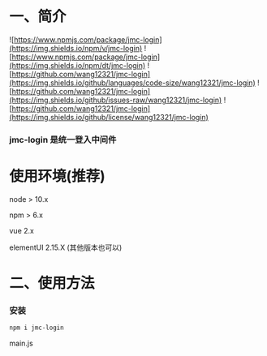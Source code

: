 
# 一、简介
![https://www.npmjs.com/package/jmc-login](https://img.shields.io/npm/v/jmc-login)
![https://www.npmjs.com/package/jmc-login](https://img.shields.io/npm/dt/jmc-login)
![https://github.com/wang12321/jmc-login](https://img.shields.io/github/languages/code-size/wang12321/jmc-login)
![https://github.com/wang12321/jmc-login](https://img.shields.io/github/issues-raw/wang12321/jmc-login)
![https://github.com/wang12321/jmc-login](https://img.shields.io/github/license/wang12321/jmc-login)
### jmc-login 是统一登入中间件
# 使用环境(推荐)
node > 10.x

npm > 6.x

vue 2.x

elementUI 2.15.X (其他版本也可以)


# 二、使用方法
### 安装

```sh
npm i jmc-login
```

main.js
```angular2html

```

